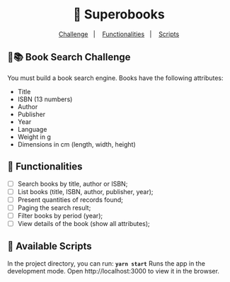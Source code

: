 
# <center> :orange_book: Superobooks </center>
<center>
<a href="#mag_right-books-book-search-challenge">Challenge</a>&nbsp;&nbsp;&nbsp;|&nbsp;&nbsp;&nbsp;
<a href="#memo-functionalities">Functionalities</a>&nbsp;&nbsp;&nbsp;|&nbsp;&nbsp;&nbsp;
<a href="#round_pushpin-available-scripts">Scripts</a>  
</center>


## :mag_right::books: Book Search Challenge

You must build a book search engine.
Books have the following attributes:
- Title
- ISBN (13 numbers)
- Author
- Publisher
- Year
- Language
- Weight in g
- Dimensions in cm (length, width,
height)

## :memo: Functionalities
- [ ] Search books by title, author or ISBN;
- [ ] List books (title, ISBN, author, publisher, year);
- [ ] Present quantities of records found;
- [ ] Paging the search result;
- [ ] Filter books by period (year);
- [ ] View details of the book (show all attributes);

## :round_pushpin: Available Scripts

In the project directory, you can run:
**`yarn start`**
Runs the app in the development mode.
Open http://localhost:3000 to view it in the browser.